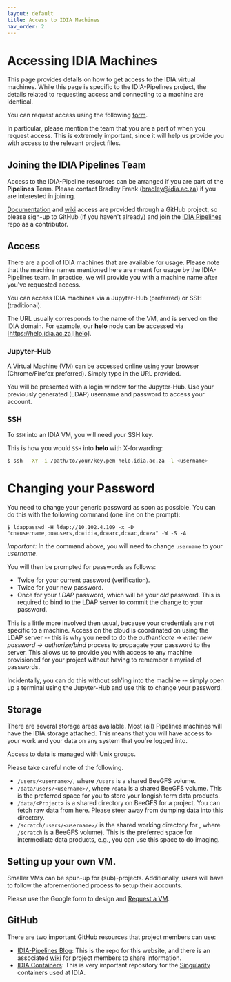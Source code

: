 ```yaml
---
layout: default
title: Access to IDIA Machines
nav_order: 2
---
```


# Accessing IDIA Machines

This page provides details on how to get access to the IDIA virtual machines. While this page is
specific to the IDIA-Pipelines project, the details related to requesting access and connecting to a
machine are identical.

You can request access using the following [form][access].

In particular, please mention the team that you are a part of when you request access. This is
extremely important, since it will help us provide you with access to the relevant project files.

## Joining the IDIA Pipelines Team
Access to the IDIA-Pipeline resources can be arranged if you are part of the **Pipelines** Team.
Please contact Bradley Frank ([bradley@idia.ac.za][brad]) if you are interested in joining.

[Documentation][idia-pipelines] and [wiki][idia-pipelines-wiki] access are provided through a GitHub
project, so please sign-up to GitHub (if you haven't already) and join the [IDIA
Pipelines][idia-pipelines] repo as a contributor.

## Access

There are a pool of IDIA machines that are available for usage. Please note that the machine names
mentioned here are meant for usage by the IDIA-Pipelines team. In practice, we will provide you with
a machine name after you've requested access.

You can access IDIA machines via a Jupyter-Hub (preferred) or SSH (traditional).

The URL usually corresponds to the name of the VM, and is served on the IDIA domain. For example,
our **helo** node can be accessed via [https://helo.idia.ac.za][helo].

### Jupyter-Hub
A Virtual Machine (VM) can be accessed online using your browser (Chrome/Firefox preferred). Simply
type in the URL provided.

You will be presented with a login window for the Jupyter-Hub. Use your previously generated (LDAP)
username and password to access your account.

### SSH
To `SSH` into an IDIA VM, you will need your SSH key.

This is how you would `SSH` into **helo** with X-forwarding:
````bash
$ ssh  -XY -i /path/to/your/key.pem helo.idia.ac.za -l <username>
````

# Changing your Password
You need to change your generic password as soon as possible. You can do this with the following
command (one line on the prompt):

`$ ldappasswd -H ldap://10.102.4.109 -x -D "cn=username,ou=users,dc=idia,dc=arc,dc=ac,dc=za" -W -S -A`

*Important:* In the command above, you will need to change `username` to your _username_.

You will then be prompted for passwords as follows:
* Twice for your current password (verification).
* Twice for your new password.
* Once for your _LDAP_ password, which will be your *old* password. This is required to bind to the
  LDAP server to commit the change to your password.

This is a little more involved then usual, because your credentials are not specific to a machine.
Access on the cloud is coordinated on using the LDAP server -- this is why you need to do the
_authenticate -> enter new password -> authorize/bind_ process to propagate your password to the
server. This allows us to provide you with access to any machine provisioned for your project
without having to remember a myriad of passwords.

Incidentally, you can do this without ssh'ing into the machine -- simply open up a terminal using
the Jupyter-Hub and use this to change your password.

## Storage
There are several storage areas available. Most (all) Pipelines machines will have the IDIA storage
attached. This means that you will have access to your work and your data on any system that you're
logged into.

Access to data is managed with Unix groups.

Please take careful note of the following.

* `/users/<username>/`, where `/users` is a shared BeeGFS volume.
* `/data/users/<username>/`, where `/data` is a shared BeeGFS volume. This is the preferred space
  for you to store your longish term data products.
* `/data/<Project>` is a shared directory on BeeGFS for a project. You can fetch raw data from here.
  Please steer away from dumping data into this directory.
* `/scratch/users/<username>/` is the shared working directory for <username>, where `/scratch` is a
  BeeGFS volume). This is the preferred space for intermediate data products, e.g., you can use this
  space to do imaging.

## Setting up your own VM.
Smaller VMs can be spun-up for (sub)-projects. Additionally, users will have to follow the
aforementioned process to setup their accounts.

Please use the Google form to design and [Request a VM][request-vm].

## GitHub
There are two important GitHub resources that project members can use:
* [IDIA-Pipelines Blog][idia-pipelines]: This is the repo for this website, and there is an
  associated [wiki][idia-pipelines-wiki] for project members to share information.
* [IDIA Containers][idia-containers]: This is very important repository for the
  [Singularity][singularity] containers used at IDIA.

[idia-pipelines]:  https://github.com/idia-pipelines/idia-pipelines.github.io
[idia-pipelines-wiki]:  https://github.com/idia-pipelines/idia-pipelines.github.io/wiki
[idia-containers]: https://github.com/AfricanResearchCloud/idia-containers
[singularity]: http://singularity.lbl.gov/
[sshkey]: https://confluence.atlassian.com/bitbucketserver/creating-ssh-keys-776639788.html
[helo]: https://helo.idia.ac.za
[request-vm]: https://docs.google.com/forms/d/e/1FAIpQLSc6GwFfqTUcKVmkcmn1VRIBADp-_JOSVt9aW1dfNmc12kxuvg/viewform
[access]: http://docs.ilifu.ac.za/#/access/request_time
[brad]: mailto:bradley@idia.ac.za

